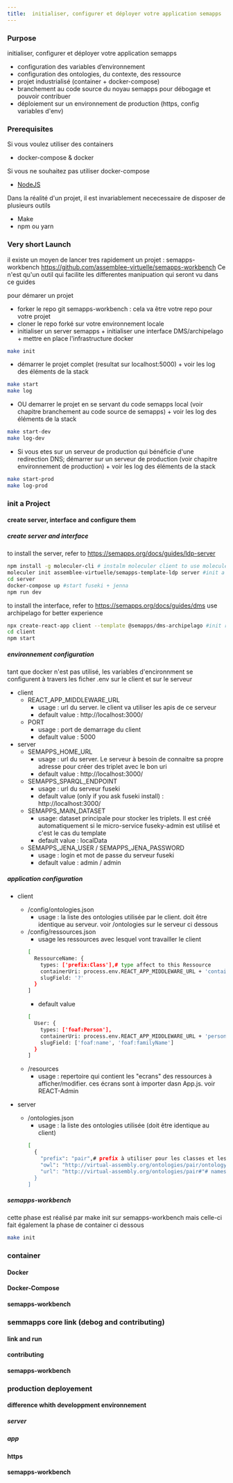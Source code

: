 ```yaml
---
title:  initialiser, configurer et déployer votre application semapps
---
```




### Purpose

 initialiser, configurer et déployer votre application semapps

- configuration des variables d’environnement
- configuration des ontologies, du contexte, des ressource
- projet industrialisé (container + docker-compose)
- branchement au code source du noyau semapps pour débogage et pouvoir contribuer
- déploiement sur un environnement de production (https, config variables d'env)

### Prerequisites

Si vous voulez utiliser des containers
- docker-compose & docker

Si vous ne souhaitez pas utiliser docker-compose
- [NodeJS](https://nodejs.org/en/)

Dans la réalité d'un projet, il est invariablement nececessaire de disposer de plusieurs outils
- Make
- npm ou yarn

### Very short Launch
il existe un moyen de lancer tres rapidement un projet : semapps-workbench https://github.com/assemblee-virtuelle/semapps-workbench
Ce n'est qu'un outil qui facilite les differentes manipuation qui seront vu dans ce guides

pour démarer un projet
* forker le repo git semapps-workbench : cela va être votre repo pour votre projet
* cloner le repo forké sur votre environnement locale
* initialiser un server semapps + initialiser une interface DMS/archipelago + mettre en place l'infrastructure docker
```bash
make init
```
* démarrer le projet complet (resultat sur localhost:5000) + voir les log des éléments de la stack
```bash
make start
make log
```

* OU demarrer le projet en se servant du code semapps local (voir chapitre branchement au code source de semapps) + voir les log des éléments de la stack
```bash  
make start-dev
make log-dev
```
* Si vous etes sur un serveur de production qui bénéficie d'une redirection DNS; démarrer sur un serveur de production  (voir chapitre environnement de production) + voir les log des éléments de la stack
```bash  
make start-prod
make log-prod
```

### init a Project
#### create server, interface and configure them
##### create server and interface
to install the server, refer to https://semapps.org/docs/guides/ldp-server
```bash  
npm install -g moleculer-cli # instalm moleculer client to use moleculer template
moleculer init assemblee-virtuelle/semapps-template-ldp server #init a moleculer server thanks to template
cd server
docker-compose up #start fuseki + jenna
npm run dev
```
to install the interface, refer to https://semapps.org/docs/guides/dms use archipelago for better experience
```bash  
npx create-react-app client --template @semapps/dms-archipelago #init react applicaiotn thanks to template
cd client
npm start
```
##### environnement configuration
tant que docker n'est pas utilisé, les variables d'encironnment se configurent à travers les ficher .env sur le client et sur le serveur
- client
  - REACT_APP_MIDDLEWARE_URL
    - usage : url du server. le client va utiliser les apis de ce serveur
    - default value : http://localhost:3000/
  - PORT
    - usage : port de demarrage du client
    - default value : 5000
- server
  - SEMAPPS_HOME_URL
    - usage : url du server. Le serveur à besoin de connaitre sa propre adresse pour créer des triplet avec le bon uri
    - default value : http://localhost:3000/
  - SEMAPPS_SPARQL_ENDPOINT
    - usage : url du serveur fuseki
    - default value (only if you ask fuseki install) : http://localhost:3000/
  - SEMAPPS_MAIN_DATASET
    - usage: dataset principale pour stocker les triplets. Il est créé automatiquement si le micro-service fuseky-admin est utilisé et c'est le cas du template
    - default value : localData
  - SEMAPPS_JENA_USER / SEMAPPS_JENA_PASSWORD
    - usage : login et mot de passe du serveur fuseki
    - default value : admin / admin

##### application configuration
- client
  - /config/ontologies.json
    - usage : la liste des ontologies utilisée par le client. doit être identique au serveur. voir /ontologies sur le serveur ci dessous
  - /config/ressources.json
    - usage les ressources avec lesquel vont travailler le client
    ```bash  
    [
      RessourceName: {
        types: ['prefix:Class'],# type affect to this Ressource
        containerUri: process.env.REACT_APP_MIDDLEWARE_URL + 'containerName', # url of the container which manage this ressource
        slugField: '?'
      }
    ]
    ```
    - default value
    ```bash  
    [
      User: {
        types: ['foaf:Person'],
        containerUri: process.env.REACT_APP_MIDDLEWARE_URL + 'persons',
        slugField: ['foaf:name', 'foaf:familyName']
      }
    ]
    ```
  - /resources
    - usage : repertoire qui contient les "ecrans" des ressources à afficher/modifier. ces écrans sont à importer dasn App.js. voir REACT-Admin

- server
  - /ontologies.json
    - usage : la liste des ontologies utilisée (doit être identique au client)
    ```bash  
    [
      {
        "prefix": "pair",# prefix à utiliser pour les classes et les properties pour les serialisation json-ld e les prefix sparql
        "owl": "http://virtual-assembly.org/ontologies/pair/ontology.ttl",# adresse qui fourni un fichier ttl ou rdf qui décrit l'ontologie
        "url": "http://virtual-assembly.org/ontologies/pair#"# namespace complet à utiliser pour le stockage sémantque
      }
    ]
    ```

##### semapps-workbench
cette phase est réalisé par make init sur semapps-workbench mais celle-ci fait également la phase de container ci dessous
```bash  
make init
```

### container
#### Docker
#### Docker-Compose
#### semapps-workbench

### semmapps core link (debog and contributing)
#### link and run
#### contributing
#### semapps-workbench

### production deployement
#### difference whith developpment environnement
##### server
##### app
#### https
#### semapps-workbench
